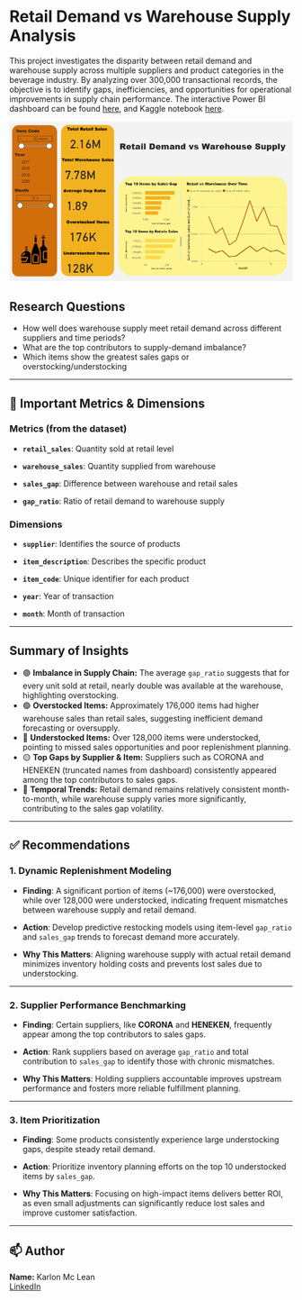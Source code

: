 # Retail Demand vs Warehouse Supply Analysis


This project investigates the disparity between retail demand and warehouse supply across multiple suppliers and product categories in the beverage industry. By analyzing over 300,000 transactional records, the objective is to identify gaps, inefficiencies, and opportunities for operational improvements in supply chain performance.
The interactive Power BI dashboard can be found [here](https://app.powerbi.com/links/yE_LbM5bUR?ctid=d73c3455-2ff8-4748-95c8-611e0bf264e1&pbi_source=linkShare), and Kaggle notebook [here](https://www.kaggle.com/code/xiiaviiano/retail-demand-vs-warehouse-supply).

![](https://github.com/AviianoXII/Retail_Demand_vs_Warehouse_Supply_Analysis/blob/main/IMG_4206.png)

## Research Questions


- How well does warehouse supply meet retail demand across different suppliers and time periods?
- What are the top contributors to supply-demand imbalance?
- Which items show the greatest sales gaps or overstocking/understocking 

---

## 📌 Important Metrics & Dimensions

### Metrics (from the dataset)
- **`retail_sales`**: Quantity sold at retail level

  
- **`warehouse_sales`**: Quantity supplied from warehouse

  
- **`sales_gap`**: Difference between warehouse and retail sales

  
- **`gap_ratio`**: Ratio of retail demand to warehouse supply


### Dimensions
- **`supplier`**: Identifies the source of products

  
- **`item_description`**: Describes the specific product

  
- **`item_code`**: Unique identifier for each product

  
- **`year`**: Year of transaction

  
- **`month`**: Month of transaction

---

## Summary of Insights

- 🟣 **Imbalance in Supply Chain:** The average `gap_ratio` suggests that for every unit sold at retail, nearly double was available at the warehouse, highlighting overstocking.
- 🟢 **Overstocked Items:** Approximately 176,000 items had higher warehouse sales than retail sales, suggesting inefficient demand forecasting or oversupply.
- 🔴 **Understocked Items:** Over 128,000 items were understocked, pointing to missed sales opportunities and poor replenishment planning.
- 🟡 **Top Gaps by Supplier & Item:** Suppliers such as CORONA and HENEKEN (truncated names from dashboard) consistently appeared among the top contributors to sales gaps.
- 🔵 **Temporal Trends:** Retail demand remains relatively consistent month-to-month, while warehouse supply varies more significantly, contributing to the sales gap volatility.

---

## ✅ Recommendations

### 1. **Dynamic Replenishment Modeling**
- **Finding**: A significant portion of items (~176,000) were overstocked, while over 128,000 were understocked, indicating frequent mismatches between warehouse supply and retail demand.  

- **Action**: Develop predictive restocking models using item-level `gap_ratio` and `sales_gap` trends to forecast demand more accurately.  

- **Why This Matters**: Aligning warehouse supply with actual retail demand minimizes inventory holding costs and prevents lost sales due to understocking.  


---

### 2. Supplier Performance Benchmarking
- **Finding**: Certain suppliers, like **CORONA** and **HENEKEN**, frequently appear among the top contributors to sales gaps.  

- **Action**: Rank suppliers based on average `gap_ratio` and total contribution to `sales_gap` to identify those with chronic mismatches.  

- **Why This Matters**: Holding suppliers accountable improves upstream performance and fosters more reliable fulfillment planning.  

---

### 3. Item Prioritization
- **Finding**: Some products consistently experience large understocking gaps, despite steady retail demand.  

- **Action**: Prioritize inventory planning efforts on the top 10 understocked items by `sales_gap`.  

- **Why This Matters**: Focusing on high-impact items delivers better ROI, as even small adjustments can significantly reduce lost sales and improve customer satisfaction.  

---

## 📫 Author

**Name:** Karlon Mc Lean  
[LinkedIn](https://www.linkedin.com/in/karlon-mc-lean-b613101b3/)

